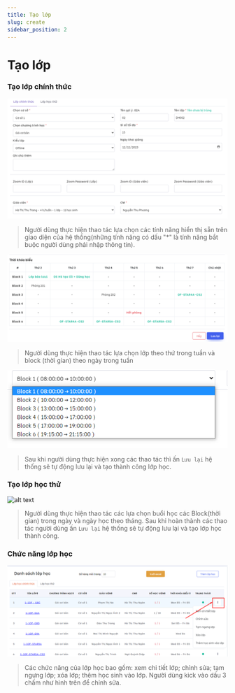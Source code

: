 ```yaml
---
title: Tạo lớp
slug: create
sidebar_position: 2
---
```

# Tạo lớp

### Tạo lớp chính thức

![alt text](/img/class/a1.png)

> Người dùng thực hiện thao tác lựa chọn các tính năng hiển thị sẵn trên giao diện của hệ thống(những tính năng có dấu "*" là tính năng bắt buộc người dùng phải nhập thông tin).

![alt text](/img/class/a2.png)

> Người dùng thực hiện thao tác lựa chọn lớp theo thứ trong tuần và block (thời gian) theo ngày trong tuần

![alt text](/img/class/a3.png)

> Sau khi người dùng thực hiện xong các thao tác thì ấn ` Lưu lại ` hệ thống sẽ tự động lưu lại và tạo thành công lớp học.

### Tạo lớp học thử

![alt text](/img/class/a4.png)
> Người dùng thực hiện thao tác các lựa chọn buổi học các Block(thời gian) trong ngày và ngày học theo tháng. 
> Sau khi hoàn thành các thao tác người dùng ấn ` Lưu lại ` hệ thống sẽ tự động lưu lại và tạo lớp học thành công.

### Chức năng lớp học

![alt text](/img/class/a5.png)

> Các chức năng của lớp học bao gồm: xem chi tiết lớp; chỉnh sửa; tạm ngưng lớp; xóa lớp; thêm học sinh vào lớp. Người dùng kick vào dấu 3 chấm như hình trên để chỉnh sửa.


